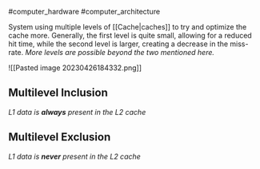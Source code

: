 #computer_hardware #computer_architecture 

System using multiple levels of [[Cache|caches]] to try and optimize the cache more. Generally, the first level is quite small, allowing for a reduced hit time, while the second level is larger, creating a decrease in the miss-rate. *More levels are possible beyond the two mentioned here.*

![[Pasted image 20230426184332.png]]

## Multilevel Inclusion
*L1 data is **always** present in the L2 cache*
## Multilevel Exclusion
*L1 data is **never** present in the L2 cache*